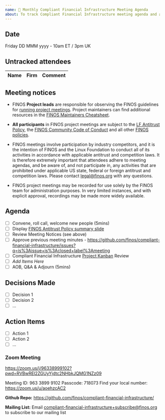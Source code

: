 ```yaml
---
name: 🤝 Monthly Compliant Financial Infrastructure Meeting Agenda
about: To track Compliant Financial Infrastructure meeting agenda and attendance
---
```


## Date
Friday DD MMM yyyy - 10am ET / 3pm UK

## Untracked attendees
| Name | Firm | Comment |
|:---------|:------------|:-----|

## Meeting notices
- FINOS **Project leads** are responsible for observing the FINOS guidelines for [running project meetings](https://community.finos.org/docs/governance/meeting-procedures/). Project maintainers can find additional resources in the [FINOS Maintainers Cheatsheet](https://community.finos.org/docs/finos-maintainers-cheatsheet).

- **All participants** in FINOS project meetings are subject to the [LF Antitrust Policy](https://www.linuxfoundation.org/antitrust-policy/), the [FINOS Community Code of Conduct](https://community.finos.org/docs/governance/code-of-conduct) and all other [FINOS policies](https://community.finos.org/docs/governance/#policies). 

- FINOS meetings involve participation by industry competitors, and it is the intention of FINOS and the Linux Foundation to conduct all of its activities in accordance with applicable antitrust and competition laws. It is therefore extremely important that attendees adhere to meeting agendas, and be aware of, and not participate in, any activities that are prohibited under applicable US state, federal or foreign antitrust and competition laws. Please contact legal@finos.org with any questions.

- FINOS project meetings may be recorded for use solely by the FINOS team for administration purposes. In very limited instances, and with explicit approval, recordings may be made more widely available.

## Agenda
- [ ] Convene, roll call, welcome new people (5mins)
- [ ] Display [FINOS Antitrust Policy summary slide](https://community.finos.org/Compliance-Slides/Antitrust-Compliance-Slide.pdf) 
- [ ] Review Meeting Notices (see above)
- [ ] Approve previous meeting minutes - https://github.com/finos/compliant-financial-infrastructure/issues?q=is%3Aissue+is%3Aclosed+label%3Ameeting
- [ ] Compliant Financial Infrastructure [Project Kanban](https://github.com/orgs/finos/projects/1) Review
- [ ] _Add Items Here_
- [ ] AOB, Q&A & Adjourn (5mins)

## Decisions Made
- [ ] Decision 1
- [ ] Decision 2
- [ ] ...

## Action Items
- [ ] Action 1
- [ ] Action 2
- [ ] ...

### Zoom Meeting

https://zoom.us/j/96338999102?pwd=RVBwREl2ZGUyYjdtc2NHbkJQMG1NZz09

Meeting ID: 963 3899 9102
Passcode: 718073
Find your local number: https://zoom.us/u/aoehzcAC2

**Github Repo:** https://github.com/finos/compliant-financial-infrastructure/

**Mailing List:** Email compliant-financial-infrastructure+subscribe@finos.org to subscribe to our mailing list
